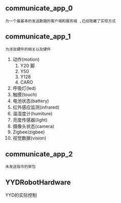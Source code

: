 ## communicate_app_0
    为一个最基本的发送数据的客户端和服务端 ,已经隐藏了实现方式
## communicate_app_1
    为涉及硬件的相关以及硬件
1. 动作(motion)
    1. Y20 脚
    2. Y50
    3. Y128
    4. CARO
2. 呼吸灯(led)
3. 触摸(touch)
4. 电池状态(battery)
5. 红外感应监测(infrared)
6. 温湿度计(humiture)
7. 亮度传感器(light)
8. 摄像头状态(camera)
9. Zigbee(zigbee)
10. 视觉数据(vision)


## communicate_app_2
    未发送指令的架包


## YYDRobotHardware
 YYD的实际控制